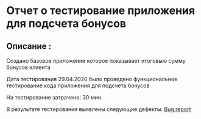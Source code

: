 # Отчет о тестирование приложения для подсчета бонусов #

## Описание : ##

Создано базовое приложение которое показывает итоговыю сумму бонусов клиента

Дата тестирования 29.04.2020 было проведено функциональное тестирование кода приложения для подсчета бонусов

На тестирование затрачено: 30 мин.

В результате тестирования выявлены следующие дефекты: <a href="https://github.com/Romio-wow/Precision/issues/1">Bug report</a>
